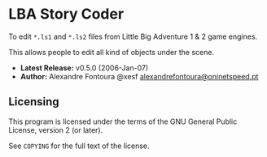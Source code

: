 # LBA Story Coder
To edit `*.ls1` and `*.ls2` files from Little Big Adventure 1 & 2 game engines.

This allows people to edit all kind of objects under the scene.

* **Latest Release:** v0.5.0 (2006-Jan-07)
* **Author:** Alexandre Fontoura @xesf <alexandrefontoura@oninetspeed.pt>

## Licensing

This program is licensed under the terms of the GNU General Public License, version 2 (or later).

See `COPYING` for the full text of the license.
